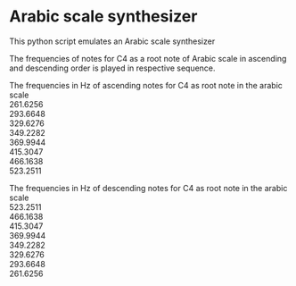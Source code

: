 # Arabic scale synthesizer

This python script emulates an Arabic scale synthesizer

The frequencies of notes for C4 as a root note of Arabic scale in ascending and descending order is played in respective sequence.

The frequencies in Hz of ascending notes for C4 as root note in the arabic scale\
261.6256\
293.6648\
329.6276\
349.2282\
369.9944\
415.3047\
466.1638\
523.2511

The frequencies in Hz of descending notes for C4 as root note in the arabic scale\
523.2511\
466.1638\
415.3047\
369.9944\
349.2282\
329.6276\
293.6648\
261.6256
